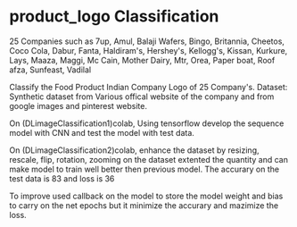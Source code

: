 # product_logo Classification

25 Companies such as 7up, Amul, Balaji Wafers, Bingo, Britannia, Cheetos, Coco Cola, Dabur, Fanta, Haldiram's, Hershey's, Kellogg's, Kissan, Kurkure, Lays, Maaza, Maggi, Mc Cain, Mother Dairy, Mtr, Orea, Paper boat, Roof afza, Sunfeast, Vadilal
 
 Classify the Food Product Indian Company Logo of 25 Company's.
 Dataset: Synthetic dataset from Various offical website of the company and from google images and pinterest website.

On (DLimageClassification1)colab, Using tensorflow develop the sequence model with CNN and test the model with test data.

On (DLimageClassification2)colab, enhance the dataset by resizing, rescale, flip, rotation, zooming on the dataset extented the quantity and can make model to train well better then previous model. The accurary on the test data is 83 and loss is 36

To improve used callback on the model to store the model weight and bias to carry on the net epochs but it minimize the accurary and mazimize the loss.
